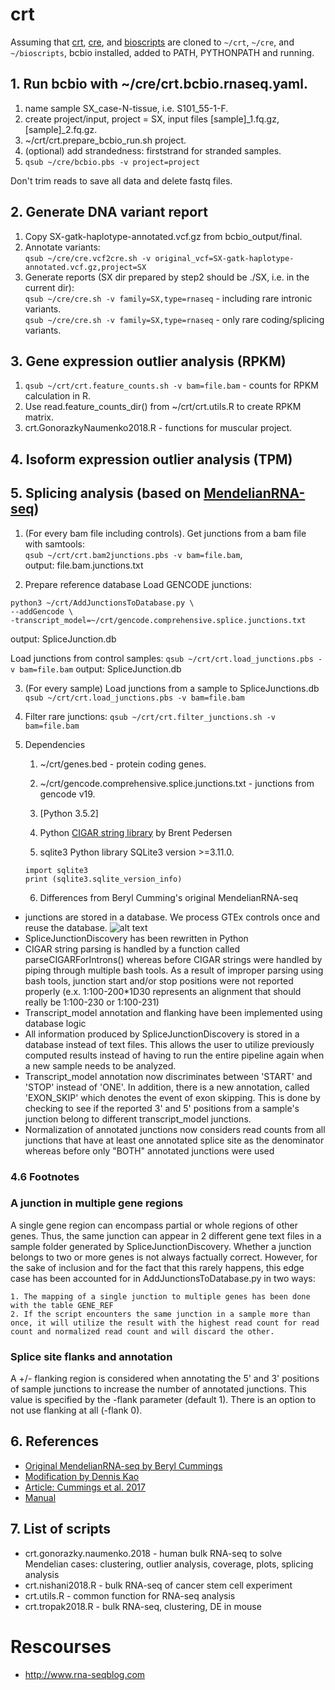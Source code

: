 # crt
Assuming that [crt](https://github.com/naumenko-sa/crt), [cre](https://github.com/naumenko-sa/cre), and [bioscripts](https://github.com/naumenko-sa/crt)
are cloned to `~/crt`, `~/cre`, and `~/bioscripts`, bcbio installed, added to PATH, PYTHONPATH and running.

## 1. Run bcbio with ~/cre/crt.bcbio.rnaseq.yaml.
1. name sample SX_case-N-tissue, i.e. S101_55-1-F.
2. create project/input, project = SX, input files [sample]_1.fq.gz, [sample]_2.fq.gz.
3. ~/crt/crt.prepare_bcbio_run.sh project.
4. (optional) add strandedness: firststrand for stranded samples.
5. ```qsub ~/cre/bcbio.pbs -v project=project```

Don't trim reads to save all data and delete fastq files.

## 2. Generate DNA variant report
1. Copy SX-gatk-haplotype-annotated.vcf.gz from bcbio_output/final.
2. Annotate variants:  
`qsub ~/cre/cre.vcf2cre.sh -v original_vcf=SX-gatk-haplotype-annotated.vcf.gz,project=SX`
3. Generate reports (SX dir prepared by step2 should be ./SX, i.e. in the current dir):  
`qsub ~/cre/cre.sh -v family=SX,type=rnaseq` - including rare intronic variants.  
`qsub ~/cre/cre.sh -v family=SX,type=rnaseq` - only rare coding/splicing variants.

## 3. Gene expression outlier analysis (RPKM)
1. ```qsub ~/crt/crt.feature_counts.sh -v bam=file.bam``` - counts for RPKM calculation in R.
2. Use read.feature_counts_dir() from ~/crt/crt.utils.R to create RPKM matrix.
3. crt.GonorazkyNaumenko2018.R - functions for muscular project.

## 4. Isoform expression outlier analysis (TPM)

## 5. Splicing analysis (based on [MendelianRNA-seq](https://github.com/berylc/MendelianRNA-seq))
1. (For every bam file including controls). Get junctions from a bam file with samtools:  
```qsub ~/crt/crt.bam2junctions.pbs -v bam=file.bam```,  
output: file.bam.junctions.txt

2. Prepare reference database 
Load GENCODE junctions: 
```
python3 ~/crt/AddJunctionsToDatabase.py \
--addGencode \
-transcript_model=~/crt/gencode.comprehensive.splice.junctions.txt
```
output: SpliceJunction.db

Load junctions from control samples: 
`qsub ~/crt/crt.load_junctions.pbs -v bam=file.bam`
output: SpliceJunction.db

3. (For every sample) Load junctions from a sample to SpliceJunctions.db
`qsub ~/crt/crt.load_junctions.pbs -v bam=file.bam`

4. Filter rare junctions: `qsub ~/crt/crt.filter_junctions.sh -v bam=file.bam`

5. Dependencies

	1. ~/crt/genes.bed - protein coding genes. 
	
	2. ~/crt/gencode.comprehensive.splice.junctions.txt - junctions from gencode v19.

	3. [Python 3.5.2]

	4. Python [CIGAR string library](https://pypi.python.org/pypi/cigar/0.1.3) by Brent Pedersen

	5. sqlite3 Python library SQLite3 version >=3.11.0.
	```
	import sqlite3
	print (sqlite3.sqlite_version_info)
	```

	6. Differences from Beryl Cumming's original MendelianRNA-seq

- junctions are stored in a database. We process GTEx controls once and reuse the database.
![alt text](./SpliceJunctionSchema.png)
- SpliceJunctionDiscovery has been rewritten in Python
- CIGAR string parsing is handled by a function called parseCIGARForIntrons() whereas before CIGAR strings were handled by piping through multiple bash tools. As a result of improper parsing using bash tools, junction start and/or stop positions were not reported properly (e.x. 1:100-200*1D30 represents an alignment that should really be 1:100-230 or 1:100-231)
- Transcript_model annotation and flanking have been implemented using database logic
- All information produced by SpliceJunctionDiscovery is stored in a database instead of text files. This allows the user to utilize previously computed results instead of having to run the entire pipeline again when a new sample needs to be analyzed.
- Transcript_model annotation now discriminates between 'START' and 'STOP' instead of 'ONE'. In addition, there is a new annotation, called 'EXON_SKIP' which denotes the event of exon skipping. This is done by checking to see if the reported 3' and 5' positions from a sample's junction belong to different transcript_model junctions.
- Normalization of annotated junctions now considers read counts from all junctions that have at least one annotated splice site as the denominator whereas before only "BOTH" annotated junctions were used

### 4.6 Footnotes

### A junction in multiple gene regions
A single gene region can encompass partial or whole regions of other genes. Thus, the same junction can appear in 2 different gene text files in a sample folder generated by SpliceJunctionDiscovery. Whether a junction belongs to two or more genes is not always factually correct. However, for the sake of inclusion and for the fact that this rarely happens, this edge case has been accounted for in AddJunctionsToDatabase.py in two ways: 

	1. The mapping of a single junction to multiple genes has been done with the table GENE_REF
	2. If the script encounters the same junction in a sample more than once, it will utilize the result with the highest read count for read count and normalized read count and will discard the other.

### Splice site flanks and annotation
A +/- flanking region is considered when annotating the 5' and 3' positions of sample junctions to increase the number of annotated junctions. This value is specified by the -flank parameter (default 1). There is an option to not use flanking at all (-flank 0).

## 6. References
* [Original MendelianRNA-seq by Beryl Cummings](https://github.com/berylc/MendelianRNA-seq)
* [Modification by Dennis Kao](https://github.com/dennis-kao/MendelianRNA-seq-DB)
* [Article: Cummings et al. 2017](http://stm.sciencemag.org/content/9/386/eaal5209) 
* [Manual](https://macarthurlab.org/2017/05/31/improving-genetic-diagnosis-in-mendelian-disease-with-transcriptome-sequencing-a-walk-through/)

## 7. List of scripts
- crt.gonorazky.naumenko.2018 - human bulk RNA-seq to solve Mendelian cases: clustering, outlier analysis, coverage, plots, splicing analysis
- crt.nishani2018.R - bulk RNA-seq of cancer stem cell experiment
- crt.utils.R - common function for RNA-seq analysis
- crt.tropak2018.R - bulk RNA-seq, clustering, DE in mouse

# Rescourses
* http://www.rna-seqblog.com